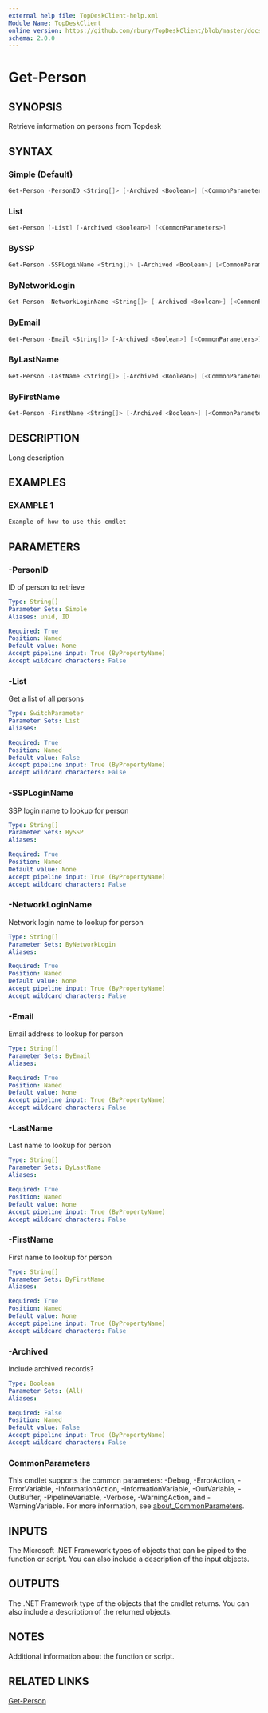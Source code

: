 ```yaml
---
external help file: TopDeskClient-help.xml
Module Name: TopDeskClient
online version: https://github.com/rbury/TopDeskClient/blob/master/docs/Get-Person.md
schema: 2.0.0
---
```


# Get-Person

## SYNOPSIS

Retrieve information on persons from Topdesk

## SYNTAX

### Simple (Default)

``` Powershell
Get-Person -PersonID <String[]> [-Archived <Boolean>] [<CommonParameters>]
```

### List

``` Powershell
Get-Person [-List] [-Archived <Boolean>] [<CommonParameters>]
```

### BySSP

``` Powershell
Get-Person -SSPLoginName <String[]> [-Archived <Boolean>] [<CommonParameters>]
```

### ByNetworkLogin

``` Powershell
Get-Person -NetworkLoginName <String[]> [-Archived <Boolean>] [<CommonParameters>]
```

### ByEmail

``` Powershell
Get-Person -Email <String[]> [-Archived <Boolean>] [<CommonParameters>]
```

### ByLastName

``` Powershell
Get-Person -LastName <String[]> [-Archived <Boolean>] [<CommonParameters>]
```

### ByFirstName

``` Powershell
Get-Person -FirstName <String[]> [-Archived <Boolean>] [<CommonParameters>]
```

## DESCRIPTION

Long description

## EXAMPLES

### EXAMPLE 1

``` Powershell
Example of how to use this cmdlet
```

## PARAMETERS

### -PersonID

ID of person to retrieve

```yaml
Type: String[]
Parameter Sets: Simple
Aliases: unid, ID

Required: True
Position: Named
Default value: None
Accept pipeline input: True (ByPropertyName)
Accept wildcard characters: False
```

### -List

Get a list of all persons

```yaml
Type: SwitchParameter
Parameter Sets: List
Aliases:

Required: True
Position: Named
Default value: False
Accept pipeline input: True (ByPropertyName)
Accept wildcard characters: False
```

### -SSPLoginName

SSP login name to lookup for person

```yaml
Type: String[]
Parameter Sets: BySSP
Aliases:

Required: True
Position: Named
Default value: None
Accept pipeline input: True (ByPropertyName)
Accept wildcard characters: False
```

### -NetworkLoginName

Network login name to lookup for person

```yaml
Type: String[]
Parameter Sets: ByNetworkLogin
Aliases:

Required: True
Position: Named
Default value: None
Accept pipeline input: True (ByPropertyName)
Accept wildcard characters: False
```

### -Email

Email address to lookup for person

```yaml
Type: String[]
Parameter Sets: ByEmail
Aliases:

Required: True
Position: Named
Default value: None
Accept pipeline input: True (ByPropertyName)
Accept wildcard characters: False
```

### -LastName

Last name to lookup for person

```yaml
Type: String[]
Parameter Sets: ByLastName
Aliases:

Required: True
Position: Named
Default value: None
Accept pipeline input: True (ByPropertyName)
Accept wildcard characters: False
```

### -FirstName

First name to lookup for person

```yaml
Type: String[]
Parameter Sets: ByFirstName
Aliases:

Required: True
Position: Named
Default value: None
Accept pipeline input: True (ByPropertyName)
Accept wildcard characters: False
```

### -Archived

Include archived records?

```yaml
Type: Boolean
Parameter Sets: (All)
Aliases:

Required: False
Position: Named
Default value: False
Accept pipeline input: True (ByPropertyName)
Accept wildcard characters: False
```

### CommonParameters

This cmdlet supports the common parameters: -Debug, -ErrorAction, -ErrorVariable, -InformationAction, -InformationVariable, -OutVariable, -OutBuffer, -PipelineVariable, -Verbose, -WarningAction, and -WarningVariable. For more information, see [about_CommonParameters](http://go.microsoft.com/fwlink/?LinkID=113216).

## INPUTS

The Microsoft .NET Framework types of objects that can be piped to the function or script.
You can also include a description of the input objects.

## OUTPUTS

The .NET Framework type of the objects that the cmdlet returns.
You can also include a description of the returned objects.

## NOTES

Additional information about the function or script.

## RELATED LINKS

[Get-Person](https://github.com/rbury/TopDeskClient/blob/master/docs/Get-Person.md)
